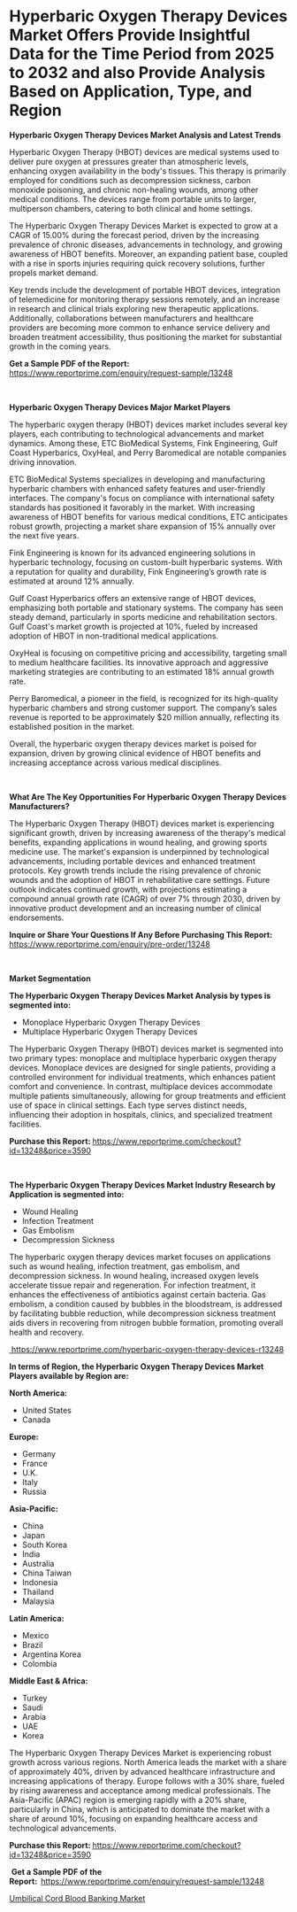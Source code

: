 <p><h1>Hyperbaric Oxygen Therapy Devices Market Offers Provide Insightful Data for the Time Period from 2025 to 2032 and also Provide Analysis Based on Application, Type, and Region</h1></p><p><strong>Hyperbaric Oxygen Therapy Devices Market Analysis and Latest Trends</strong></p>
<p><p>Hyperbaric Oxygen Therapy (HBOT) devices are medical systems used to deliver pure oxygen at pressures greater than atmospheric levels, enhancing oxygen availability in the body's tissues. This therapy is primarily employed for conditions such as decompression sickness, carbon monoxide poisoning, and chronic non-healing wounds, among other medical conditions. The devices range from portable units to larger, multiperson chambers, catering to both clinical and home settings.</p><p>The Hyperbaric Oxygen Therapy Devices Market is expected to grow at a CAGR of 15.00% during the forecast period, driven by the increasing prevalence of chronic diseases, advancements in technology, and growing awareness of HBOT benefits. Moreover, an expanding patient base, coupled with a rise in sports injuries requiring quick recovery solutions, further propels market demand. </p><p>Key trends include the development of portable HBOT devices, integration of telemedicine for monitoring therapy sessions remotely, and an increase in research and clinical trials exploring new therapeutic applications. Additionally, collaborations between manufacturers and healthcare providers are becoming more common to enhance service delivery and broaden treatment accessibility, thus positioning the market for substantial growth in the coming years.</p></p>
<p><strong>Get a Sample PDF of the Report:&nbsp;</strong> <a href="https://www.reportprime.com/enquiry/request-sample/13248?utm_campaign=3148&utm_medium=2&utm_source=Github&utm_content=ia&utm_term=19032025&utm_id=hyperbaric-oxygen-therapy-devices">https://www.reportprime.com/enquiry/request-sample/13248</a></p>
<p>&nbsp;</p>
<p><strong>Hyperbaric Oxygen Therapy Devices Major Market Players</strong></p>
<p><p>The hyperbaric oxygen therapy (HBOT) devices market includes several key players, each contributing to technological advancements and market dynamics. Among these, ETC BioMedical Systems, Fink Engineering, Gulf Coast Hyperbarics, OxyHeal, and Perry Baromedical are notable companies driving innovation.</p><p>ETC BioMedical Systems specializes in developing and manufacturing hyperbaric chambers with enhanced safety features and user-friendly interfaces. The company's focus on compliance with international safety standards has positioned it favorably in the market. With increasing awareness of HBOT benefits for various medical conditions, ETC anticipates robust growth, projecting a market share expansion of 15% annually over the next five years.</p><p>Fink Engineering is known for its advanced engineering solutions in hyperbaric technology, focusing on custom-built hyperbaric systems. With a reputation for quality and durability, Fink Engineering’s growth rate is estimated at around 12% annually. </p><p>Gulf Coast Hyperbarics offers an extensive range of HBOT devices, emphasizing both portable and stationary systems. The company has seen steady demand, particularly in sports medicine and rehabilitation sectors. Gulf Coast's market growth is projected at 10%, fueled by increased adoption of HBOT in non-traditional medical applications.</p><p>OxyHeal is focusing on competitive pricing and accessibility, targeting small to medium healthcare facilities. Its innovative approach and aggressive marketing strategies are contributing to an estimated 18% annual growth rate.</p><p>Perry Baromedical, a pioneer in the field, is recognized for its high-quality hyperbaric chambers and strong customer support. The company’s sales revenue is reported to be approximately $20 million annually, reflecting its established position in the market.</p><p>Overall, the hyperbaric oxygen therapy devices market is poised for expansion, driven by growing clinical evidence of HBOT benefits and increasing acceptance across various medical disciplines.</p></p>
<p>&nbsp;</p>
<p><strong>What Are The Key Opportunities For Hyperbaric Oxygen Therapy Devices Manufacturers?</strong></p>
<p><p>The Hyperbaric Oxygen Therapy (HBOT) devices market is experiencing significant growth, driven by increasing awareness of the therapy's medical benefits, expanding applications in wound healing, and growing sports medicine use. The market's expansion is underpinned by technological advancements, including portable devices and enhanced treatment protocols. Key growth trends include the rising prevalence of chronic wounds and the adoption of HBOT in rehabilitative care settings. Future outlook indicates continued growth, with projections estimating a compound annual growth rate (CAGR) of over 7% through 2030, driven by innovative product development and an increasing number of clinical endorsements.</p></p>
<p><strong>Inquire or Share Your Questions If Any Before Purchasing This Report:</strong> <a href="https://www.reportprime.com/enquiry/pre-order/13248?utm_campaign=3148&utm_medium=2&utm_source=Github&utm_content=ia&utm_term=19032025&utm_id=hyperbaric-oxygen-therapy-devices">https://www.reportprime.com/enquiry/pre-order/13248</a></p>
<p>&nbsp;</p>
<p><strong>Market Segmentation</strong></p>
<p><strong>The Hyperbaric Oxygen Therapy Devices Market Analysis by types is segmented into:</strong></p>
<p><ul><li>Monoplace Hyperbaric Oxygen Therapy Devices</li><li>Multiplace Hyperbaric Oxygen Therapy Devices</li></ul></p>
<p><p>The Hyperbaric Oxygen Therapy (HBOT) devices market is segmented into two primary types: monoplace and multiplace hyperbaric oxygen therapy devices. Monoplace devices are designed for single patients, providing a controlled environment for individual treatments, which enhances patient comfort and convenience. In contrast, multiplace devices accommodate multiple patients simultaneously, allowing for group treatments and efficient use of space in clinical settings. Each type serves distinct needs, influencing their adoption in hospitals, clinics, and specialized treatment facilities.</p></p>
<p><strong>Purchase this Report:&nbsp;</strong><a href="https://www.reportprime.com/checkout?id=13248&price=3590&utm_campaign=3148&utm_medium=2&utm_source=Github&utm_content=ia&utm_term=19032025&utm_id=hyperbaric-oxygen-therapy-devices">https://www.reportprime.com/checkout?id=13248&price=3590</a></p>
<p>&nbsp;</p>
<p><strong>The Hyperbaric Oxygen Therapy Devices Market Industry Research by Application is segmented into:</strong></p>
<p><ul><li>Wound Healing</li><li>Infection Treatment</li><li>Gas Embolism</li><li>Decompression Sickness</li></ul></p>
<p><p>The hyperbaric oxygen therapy devices market focuses on applications such as wound healing, infection treatment, gas embolism, and decompression sickness. In wound healing, increased oxygen levels accelerate tissue repair and regeneration. For infection treatment, it enhances the effectiveness of antibiotics against certain bacteria. Gas embolism, a condition caused by bubbles in the bloodstream, is addressed by facilitating bubble reduction, while decompression sickness treatment aids divers in recovering from nitrogen bubble formation, promoting overall health and recovery.</p></p>
<p><a href="https://www.reportprime.com/hyperbaric-oxygen-therapy-devices-r13248?utm_campaign=3148&utm_medium=2&utm_source=Github&utm_content=ia&utm_term=19032025&utm_id=hyperbaric-oxygen-therapy-devices">&nbsp;https://www.reportprime.com/hyperbaric-oxygen-therapy-devices-r13248</a></p>
<p><strong>In terms of Region, the Hyperbaric Oxygen Therapy Devices Market Players available by Region are:</strong></p>
<p>
    <p> <strong> North America: </strong>
        <ul>
            <li>United States</li>
            <li>Canada</li>
        </ul>
        </p> 
    <p> <strong> Europe: </strong>
        <ul>
            <li>Germany</li>
            <li>France</li>
            <li>U.K.</li>
            <li>Italy</li>
            <li>Russia</li>
        </ul>
        </p> 
    <p> <strong> Asia-Pacific: </strong>
        <ul>
            <li>China</li>
            <li>Japan</li>
            <li>South Korea</li>
            <li>India</li>
            <li>Australia</li>
            <li>China Taiwan</li>
            <li>Indonesia</li>
            <li>Thailand</li>
            <li>Malaysia</li>
        </ul>
        </p> 
    <p> <strong> Latin America: </strong>
        <ul>
            <li>Mexico</li>
            <li>Brazil</li>
            <li>Argentina Korea</li>
            <li>Colombia</li>
        </ul>
        </p> 
    <p> <strong> Middle East & Africa: </strong>
        <ul>
            <li>Turkey</li>
            <li>Saudi</li>
            <li>Arabia</li>
            <li>UAE</li>
            <li>Korea</li>
        </ul>
    </p>
    </p>
<p><p>The Hyperbaric Oxygen Therapy Devices Market is experiencing robust growth across various regions. North America leads the market with a share of approximately 40%, driven by advanced healthcare infrastructure and increasing applications of therapy. Europe follows with a 30% share, fueled by rising awareness and acceptance among medical professionals. The Asia-Pacific (APAC) region is emerging rapidly with a 20% share, particularly in China, which is anticipated to dominate the market with a share of around 10%, focusing on expanding healthcare access and technological advancements.</p></p>
<p><strong>Purchase this Report: </strong><a href="https://www.reportprime.com/checkout?id=13248&price=3590&utm_campaign=3148&utm_medium=2&utm_source=Github&utm_content=ia&utm_term=19032025&utm_id=hyperbaric-oxygen-therapy-devices">https://www.reportprime.com/checkout?id=13248&price=3590</a></p>
<p>&nbsp;<strong>Get a Sample PDF of the Report:&nbsp;&nbsp;</strong><a href="https://www.reportprime.com/enquiry/request-sample/13248?utm_campaign=3148&utm_medium=2&utm_source=Github&utm_content=ia&utm_term=19032025&utm_id=hyperbaric-oxygen-therapy-devices">https://www.reportprime.com/enquiry/request-sample/13248</a></p>
<p><strong></strong></p>
<p><p><a href="https://github.com/ryanbell8967/Market-Research-Report-List-1/blob/main/umbilical-cord-blood-banking-market.md?utm_campaign=3148&utm_medium=2&utm_source=Github&utm_content=ia&utm_term=19032025&utm_id=hyperbaric-oxygen-therapy-devices">Umbilical Cord Blood Banking Market</a></p></p>